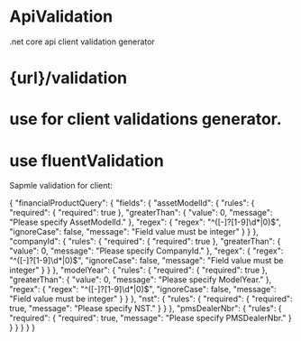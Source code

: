 # ApiValidation
.net core api client validation generator

# {url}/validation

# use for client validations generator.

# use fluentValidation

Sapmle validation for client:

{
    "financialProductQuery": {
        "fields": {
            "assetModelId": {
                "rules": {
                    "required": {
                        "required": true
                    },
                    "greaterThan": {
                        "value": 0,
                        "message": "Please specify AssetModelId."
                    },
                    "regex": {
                        "regex": "^([-]?[1-9]\\d*|0)$",
                        "ignoreCase": false,
                        "message": "Field value must be integer"
                    }
                }
            },
            "companyId": {
                "rules": {
                    "required": {
                        "required": true
                    },
                    "greaterThan": {
                        "value": 0,
                        "message": "Please specify CompanyId."
                    },
                    "regex": {
                        "regex": "^([-]?[1-9]\\d*|0)$",
                        "ignoreCase": false,
                        "message": "Field value must be integer"
                    }
                }
            },
            "modelYear": {
                "rules": {
                    "required": {
                        "required": true
                    },
                    "greaterThan": {
                        "value": 0,
                        "message": "Please specify ModelYear."
                    },
                    "regex": {
                        "regex": "^([-]?[1-9]\\d*|0)$",
                        "ignoreCase": false,
                        "message": "Field value must be integer"
                    }
                }
            },
            "nst": {
                "rules": {
                    "required": {
                        "required": true,
                        "message": "Please specify NST."
                    }
                }
            },
            "pmsDealerNbr": {
                "rules": {
                    "required": {
                        "required": true,
                        "message": "Please specify PMSDealerNbr."
                    }
                }
            }
        }
    }
}
